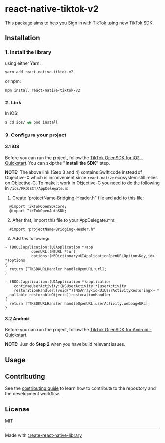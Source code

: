# react-native-tiktok-v2

This package aims to help you Sign in with TikTok using new TikTok SDK.

## Installation
### 1. Install the library
using either Yarn:

```
yarn add react-native-tiktok-v2
```

or npm:

```
npm install react-native-tiktok-v2
```

### 2. Link
In iOS:

```bash
$ cd ios/ && pod install
```

### 3. Configure your project
#### 3.1 iOS
Before you can run the project, follow the [TikTok OpenSDK for iOS - Quickstart](https://developers.tiktok.com/doc/mobile-sdk-ios-quickstart/). You can skip the **"Install the SDK"** step.

**NOTE:** The above link (Step 3 and 4) contains Swift code instead of Objective-C which is inconvenient since `react-native` ecosystem still relies
on Objective-C. To make it work in Objective-C you need to do the following in `/ios/PROJECT/AppDelegate.m`:
1. Create "projectName-Bridging-Header.h" file and add to this file:
```objc
  @import TikTokOpenSDKCore;
  @import TikTokOpenAuthSDK;
```

2. After that, import this file to your AppDelegate.mm:

```objc
  #import "projectName-Bridging-Header.h"
```

3. Add the following:
```objc
- (BOOL)application:(UIApplication *)app
            openURL:(NSURL *)url
            options:(NSDictionary<UIApplicationOpenURLOptionsKey,id> *)options
{
  return [TTKSDKURLHandler handleOpenURL:url];
}
```

```objc
- (BOOL)application:(UIApplication *)application
    continueUserActivity:(NSUserActivity *)userActivity
    restorationHandler:(void(^)(NSArray<id<UIUserActivityRestoring>> * __nullable restorableObjects))restorationHandler
{
  return [TTKSDKURLHandler handleOpenURL:userActivity.webpageURL];
}
```

#### 3.2 Android
Before you can run the project, follow the [TikTok OpenSDK for Android - Quickstart](https://developers.tiktok.com/doc/mobile-sdk-android-quickstart/).

**NOTE:** Just do **Step 2** when you have build relevant issues.

## Usage

## Contributing

See the [contributing guide](CONTRIBUTING.md) to learn how to contribute to the repository and the development workflow.

## License

MIT

---

Made with [create-react-native-library](https://github.com/callstack/react-native-builder-bob)
